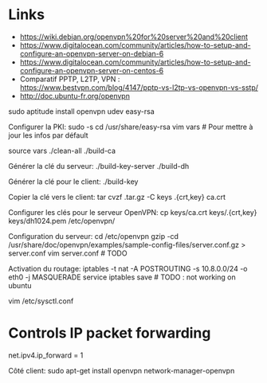 
# Links

* https://wiki.debian.org/openvpn%20for%20server%20and%20client
* https://www.digitalocean.com/community/articles/how-to-setup-and-configure-an-openvpn-server-on-debian-6
* https://www.digitalocean.com/community/articles/how-to-setup-and-configure-an-openvpn-server-on-centos-6
* Comparatif PPTP, L2TP, VPN : https://www.bestvpn.com/blog/4147/pptp-vs-l2tp-vs-openvpn-vs-sstp/
* http://doc.ubuntu-fr.org/openvpn

sudo aptitude install openvpn udev easy-rsa

Configurer la PKI:
sudo -s
cd /usr/share/easy-rsa
vim vars # Pour mettre à jour les infos par défault

source vars
./clean-all
./build-ca

Générer la clé du serveur:
./build-key-server <servername>
./build-dh

Générer la clé pour le client:
./build-key <clientname>

Copier la clé vers le client:
tar cvzf <clientname>.tar.gz -C keys <clientname>.{crt,key} ca.crt

Configurer les clés pour le serveur OpenVPN:
cp keys/ca.crt keys/<servername>.{crt,key} keys/dh1024.pem /etc/openvpn/

Configuration du serveur:
cd /etc/openvpn
gzip -cd /usr/share/doc/openvpn/examples/sample-config-files/server.conf.gz  > server.conf
vim server.conf # TODO

Activation du routage:
iptables -t nat -A POSTROUTING -s 10.8.0.0/24 -o eth0 -j MASQUERADE
service iptables save # TODO : not working on ubuntu

vim /etc/sysctl.conf
# Controls IP packet forwarding
net.ipv4.ip_forward = 1


Côté client:
sudo apt-get install openvpn network-manager-openvpn

